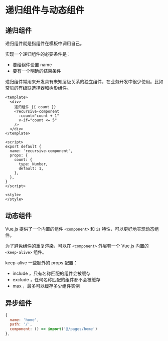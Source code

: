 # 递归组件与动态组件

## 递归组件

递归组件就是指组件在模板中调用自己。



实现一个递归组件的必要条件是：

- 要给组件设置 name
- 要有一个明确的结束条件



递归组件常用来开发具有未知层级关系的独立组件，在业务开发中很少使用。比如常见的有级联选择器和树形组件。

```vue
<template>
  <div>
    递归组件 {{ count }}
    <recursive-component
      :count="count + 1"
      v-if="count <= 5"
    />
  </div>
</template>

<script>
export default {
  name: 'recursive-component',
  props: {
    count: {
      type: Number,
      default: 1,
    },
  },
}
</script>

<style>
</style>
```



## 动态组件

Vue.js 提供了一个内置的组件 `<component>` 和 `is` 特性，可以更好地实现动态组件。



为了避免组件的重复渲染，可以在 `<component>` 外层套一个 Vue.js 内置的 `<keep-alive>` 组件。



keep-alive 一些额外的 props 配置：

- include ，只有名称匹配的组件会被缓存
- exclude ，任何名称匹配的组件都不会被缓存
- max ，最多可以缓存多少组件实例



## 异步组件

```js
{
  name: 'home',
  path: '/',
  component: () => import('@/pages/home')
},
```


